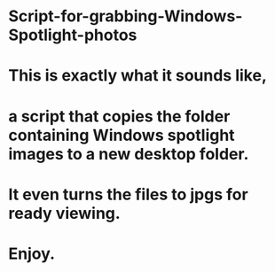 # Script-for-grabbing-Windows-Spotlight-photos

# This is exactly what it sounds like,
# a script that copies the folder containing Windows spotlight images to a new desktop folder.
# It even turns the files to jpgs for ready viewing.
# Enjoy.
